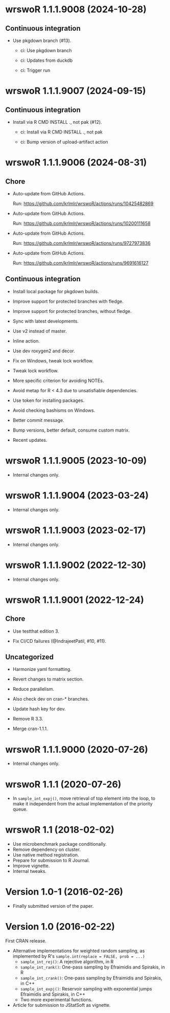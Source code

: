 <!-- NEWS.md is maintained by https://fledge.cynkra.com, contributors should not edit this file -->

# wrswoR 1.1.1.9008 (2024-10-28)

## Continuous integration

  - Use pkgdown branch (#13).
    
      - ci: Use pkgdown branch
    
      - ci: Updates from duckdb
    
      - ci: Trigger run


# wrswoR 1.1.1.9007 (2024-09-15)

## Continuous integration

  - Install via R CMD INSTALL ., not pak (#12).
    
      - ci: Install via R CMD INSTALL ., not pak
    
      - ci: Bump version of upload-artifact action


# wrswoR 1.1.1.9006 (2024-08-31)

## Chore

  - Auto-update from GitHub Actions.
    
    Run: https://github.com/krlmlr/wrswoR/actions/runs/10425482869

  - Auto-update from GitHub Actions.
    
    Run: https://github.com/krlmlr/wrswoR/actions/runs/10200111658

  - Auto-update from GitHub Actions.
    
    Run: https://github.com/krlmlr/wrswoR/actions/runs/9727973836

  - Auto-update from GitHub Actions.
    
    Run: https://github.com/krlmlr/wrswoR/actions/runs/9691616127

## Continuous integration

  - Install local package for pkgdown builds.

  - Improve support for protected branches with fledge.

  - Improve support for protected branches, without fledge.

  - Sync with latest developments.

  - Use v2 instead of master.

  - Inline action.

  - Use dev roxygen2 and decor.

  - Fix on Windows, tweak lock workflow.

  - Tweak lock workflow.

  - More specific criterion for avoiding NOTEs.

  - Avoid metap for R \< 4.3 due to unsatisfiable dependencies.

  - Use token for installing packages.

  - Avoid checking bashisms on Windows.

  - Better commit message.

  - Bump versions, better default, consume custom matrix.

  - Recent updates.


# wrswoR 1.1.1.9005 (2023-10-09)

- Internal changes only.


# wrswoR 1.1.1.9004 (2023-03-24)

- Internal changes only.


# wrswoR 1.1.1.9003 (2023-02-17)

- Internal changes only.


# wrswoR 1.1.1.9002 (2022-12-30)

- Internal changes only.


# wrswoR 1.1.1.9001 (2022-12-24)

## Chore

- Use testthat edition 3.

- Fix CI/CD failures (@IndrajeetPatil, #10, #11).

## Uncategorized

- Harmonize yaml formatting.

- Revert changes to matrix section.

- Reduce parallelism.

- Also check dev on cran-* branches.

- Update hash key for dev.

- Remove R 3.3.

- Merge cran-1.1.1.


# wrswoR 1.1.1.9000 (2020-07-26)

- Internal changes only.


# wrswoR 1.1.1 (2020-07-26)

- In `sample_int_expj()`, move retrieval of top element into the loop, to make it independent from the actual implementation of the priority queue.


# wrswoR 1.1 (2018-02-02)

- Use microbenchmark package conditionally.
- Remove dependency on cluster.
- Use native method registration.
- Prepare for submission to R Journal.
- Improve vignette.
- Internal tweaks.


# Version 1.0-1 (2016-02-26)

- Finally submitted version of the paper.


# Version 1.0 (2016-02-22)

First CRAN release.

- Alternative implementations for weighted random sampling, as implemented by R's `sample.int(replace = FALSE, prob = ...)`
    - `sample_int_rej()`: A rejective algorithm, in R
    - `sample_int_rank()`: One-pass sampling by Efraimidis and Spirakis, in R
    - `sample_int_crank()`: One-pass sampling by Efraimidis and Spirakis, in C++
    - `sample_int_expj()`: Reservoir sampling with exponential jumps Efraimidis and Spirakis, in C++
    - Two more experimental functions.
- Article for submission to JStatSoft as vignette.
